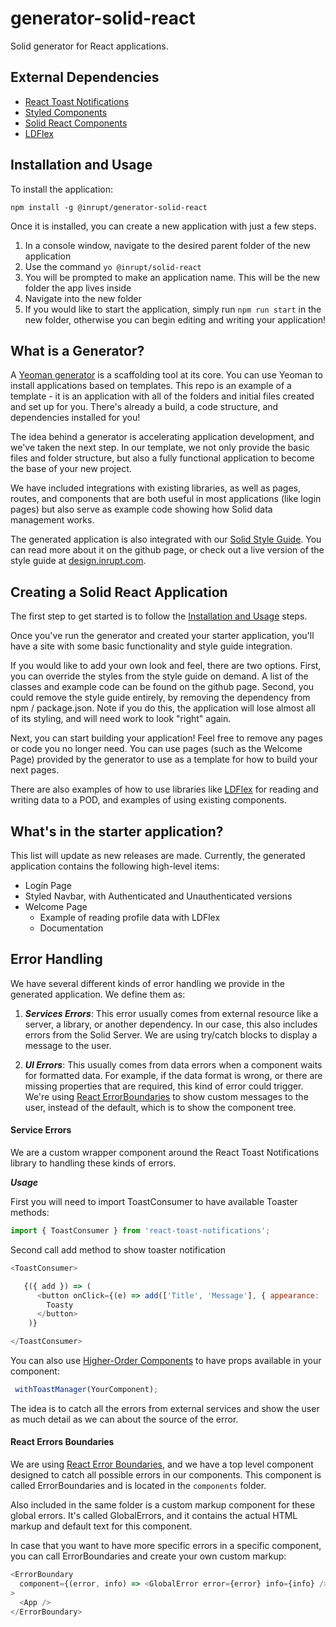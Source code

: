# generator-solid-react
Solid generator for React applications.

## External Dependencies

* [React Toast Notifications](https://jossmac.github.io/react-toast-notifications/)
* [Styled Components](https://www.styled-components.com)
* [Solid React Components](https://github.com/Inrupt-inc/solid-react-components)
* [LDFlex](https://github.com/solid/query-ldflex)

## Installation and Usage

To install the application:

```
npm install -g @inrupt/generator-solid-react
```

Once it is installed, you can create a new application with just a few steps.

1. In a console window, navigate to the desired parent folder of the new application
2. Use the command ``` yo @inrupt/solid-react ```
3. You will be prompted to make an application name. This will be the new folder the app lives inside
4. Navigate into the new folder
5. If you would like to start the application, simply run ``` npm run start ``` in the new folder, otherwise you can begin editing and writing your application!

## What is a Generator?

A [Yeoman generator](https://yeoman.io/) is a scaffolding tool at its core. You can use Yeoman to install applications based on templates. This repo is an example of a template - it is an application with all of the folders and initial files created and set up for you. There's already a build, a code structure, and dependencies installed for you!

The idea behind a generator is accelerating application development, and we've taken the next step. In our template, we not only provide the basic files and folder structure, but also a fully functional application to become the base of your new project.

We have included integrations with existing libraries, as well as pages, routes, and components that are both useful in most applications (like login pages) but also serve as example code showing how Solid data management works.

The generated application is also integrated with our [Solid Style Guide](https://github.com/Inrupt-inc/inrupt-atomic-styleguide). You can read more about it on the github page, or check out a live version of the style guide at [design.inrupt.com](https://design.inrupt.com/atomic-core/). 

## Creating a Solid React Application 

The first step to get started is to follow the [Installation and Usage](#installation-and-usage) steps.

Once you've run the generator and created your starter application, you'll have a site with some basic functionality and style guide integration.

If you would like to add your own look and feel, there are two options. First, you can override the styles from the style guide on demand. A list of the classes and example code can be found on the github page. Second, you could remove the style guide entirely, by removing the dependency from npm / package.json. Note if you do this, the application will lose almost all of its styling, and will need work to look "right" again.

Next, you can start building your application! Feel free to remove any pages or code you no longer need. You can use pages (such as the Welcome Page) provided by the generator to use as a template for how to build your next pages.

There are also examples of how to use libraries like [LDFlex](https://github.com/solid/query-ldflex) for reading and writing data to a POD, and examples of using existing components. 

## What's in the starter application?
This list will update as new releases are made. Currently, the generated application contains the following high-level items:

* Login Page
* Styled Navbar, with Authenticated and Unauthenticated versions
* Welcome Page
  * Example of reading profile data with LDFlex
  * Documentation

## Error Handling

We have several different kinds of error handling we provide in the generated application. We define them as:
1. ***Services Errors***: This error usually comes from external resource like a server, a library, or another dependency. In our case, this also includes errors from the Solid Server. We are using try/catch blocks to display a message to the user.

2. ***UI Errors***: This usually comes from data errors when a component waits for formatted data. For example, if the data format is wrong, or there are missing properties that are required, this kind of error could trigger. We're using [React ErrorBoundaries](https://reactjs.org/docs/error-boundaries.html) to show custom messages to the user, instead of the default, which is to show the component tree.
 

 #### Service Errors

 We are a custom wrapper component around the React Toast Notifications library to handling these kinds of errors.

***Usage***

First you will need to import ToastConsumer to have available Toaster methods:

```javascript
import { ToastConsumer } from 'react-toast-notifications';
```
Second call add method to show toaster notification

```javascript
<ToastConsumer>

   {({ add }) => (
      <button onClick={(e) => add(['Title', 'Message'], { appearance: 'error | success | warning' })}>
        Toasty
      </button>
    )}

</ToastConsumer>
 ```

 You can also use [Higher-Order Components](https://reactjs.org/docs/higher-order-components.html) to have props available in your component:

 ```javascript
  withToastManager(YourComponent);
 ```

 The idea is to catch all the errors from external services and show the user as much detail as we can about the source of the error.

#### React Errors Boundaries

We are using [React Error Boundaries](https://reactjs.org/docs/error-boundaries.html), and we have a top level component designed to catch all possible errors in our components. This component is called ErrorBoundaries and is located in the ```components``` folder.

Also included in the same folder is a custom markup component for these global errors. It's called GlobalErrors, and it contains the actual HTML markup and default text for this component.

In case that you want to have more specific errors in a specific component, you can call ErrorBoundaries and create your own custom markup:

```javascript
<ErrorBoundary
  component={(error, info) => <GlobalError error={error} info={info} />}
>
  <App />
</ErrorBoundary>
  ```
